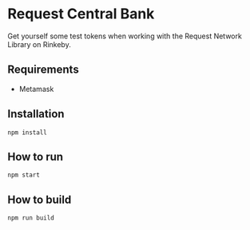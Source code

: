 # Request Central Bank

Get yourself some test tokens when working with the Request Network Library on Rinkeby.

## Requirements

* Metamask

## Installation

`npm install`

## How to run
`npm start`

## How to build

`npm run build`
